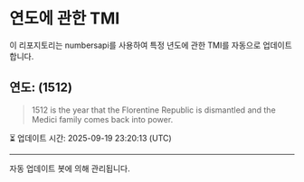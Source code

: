 
# 연도에 관한 TMI

이 리포지토리는 numbersapi를 사용하여 특정 년도에 관한 TMI를 자동으로 업데이트합니다.

## 연도: (1512)
> 1512 is the year that the Florentine Republic is dismantled and the Medici family comes back into power.

⏳ 업데이트 시간: 2025-09-19 23:20:13 (UTC)

---
자동 업데이트 봇에 의해 관리됩니다.
